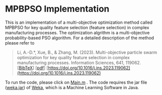 # MPBPSO Implementation

This is an implementation of a multi-objective optimization method called 
MPBPSO for key quality feature selection (feature selection) in complex manufacturing processes. The optimization algrithm is a multi-objective probability-based PSO algorithm. For a detailed description of the method please refer to 

> Li, A.-D.*, Xue, B., & Zhang, M. (2023). Multi-objective particle swarm optimization for key quality feature selection in complex manufacturing processes. Information Sciences, 641, 119062. [[BibTeX](https://andali89.github.io/homepage/bibfiles/Li2023MPBPSO.bib)] [[pdf](https://andali89.github.io/homepage/pubs/2023_MPBPSO_for_KQF_selection_FINAL.pdf)] [https://doi.org/10.1016/j.ins.2023.119062](https://doi.org/10.1016/j.ins.2023.119062)

To run the code, please click on [Main.m](matlab_code/Main.m) . The code requires the jar file ([weka.jar](matlab_code/weka.jar)) of [Weka](https://www.cs.waikato.ac.nz/ml/weka/), which is a Machine Learning Software in Java.

